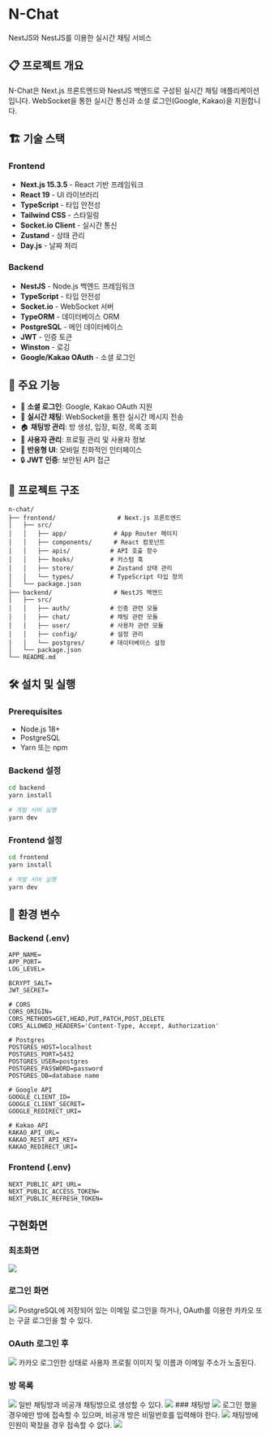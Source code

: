 # N-Chat

NextJS와 NestJS를 이용한 실시간 채팅 서비스

## 📋 프로젝트 개요

N-Chat은 Next.js 프론트엔드와 NestJS 백엔드로 구성된 실시간 채팅 애플리케이션입니다. WebSocket을 통한 실시간 통신과 소셜 로그인(Google, Kakao)을 지원합니다.

## 🏗️ 기술 스택

### Frontend

- **Next.js 15.3.5** - React 기반 프레임워크
- **React 19** - UI 라이브러리
- **TypeScript** - 타입 안전성
- **Tailwind CSS** - 스타일링
- **Socket.io Client** - 실시간 통신
- **Zustand** - 상태 관리
- **Day.js** - 날짜 처리

### Backend

- **NestJS** - Node.js 백엔드 프레임워크
- **TypeScript** - 타입 안전성
- **Socket.io** - WebSocket 서버
- **TypeORM** - 데이터베이스 ORM
- **PostgreSQL** - 메인 데이터베이스
- **JWT** - 인증 토큰
- **Winston** - 로깅
- **Google/Kakao OAuth** - 소셜 로그인

## 🚀 주요 기능

- 🔐 **소셜 로그인**: Google, Kakao OAuth 지원
- 💬 **실시간 채팅**: WebSocket을 통한 실시간 메시지 전송
- 🏠 **채팅방 관리**: 방 생성, 입장, 퇴장, 목록 조회
- 👥 **사용자 관리**: 프로필 관리 및 사용자 정보
- 📱 **반응형 UI**: 모바일 친화적인 인터페이스
- 🔒 **JWT 인증**: 보안된 API 접근

## 📁 프로젝트 구조

```
n-chat/
├── frontend/                 # Next.js 프론트엔드
│   ├── src/
│   │   ├── app/             # App Router 페이지
│   │   ├── components/      # React 컴포넌트
│   │   ├── apis/           # API 호출 함수
│   │   ├── hooks/          # 커스텀 훅
│   │   ├── store/          # Zustand 상태 관리
│   │   └── types/          # TypeScript 타입 정의
│   └── package.json
├── backend/                 # NestJS 백엔드
│   ├── src/
│   │   ├── auth/           # 인증 관련 모듈
│   │   ├── chat/           # 채팅 관련 모듈
│   │   ├── user/           # 사용자 관련 모듈
│   │   ├── config/         # 설정 관리
│   │   └── postgres/       # 데이터베이스 설정
│   └── package.json
└── README.md
```

## 🛠️ 설치 및 실행

### Prerequisites

- Node.js 18+
- PostgreSQL
- Yarn 또는 npm

### Backend 설정

```bash
cd backend
yarn install

# 개발 서버 실행
yarn dev
```

### Frontend 설정

```bash
cd frontend
yarn install

# 개발 서버 실행
yarn dev
```

## 🔧 환경 변수

### Backend (.env)

```env
APP_NAME=
APP_PORT=
LOG_LEVEL=

BCRYPT_SALT=
JWT_SECRET=

# CORS
CORS_ORIGIN=
CORS_METHODS=GET,HEAD,PUT,PATCH,POST,DELETE
CORS_ALLOWED_HEADERS='Content-Type, Accept, Authorization'

# Postgres
POSTGRES_HOST=localhost
POSTGRES_PORT=5432
POSTGRES_USER=postgres
POSTGRES_PASSWORD=password
POSTGRES_DB=database name

# Google API
GOOGLE_CLIENT_ID=
GOOGLE_CLIENT_SECRET=
GOOGLE_REDIRECT_URI=

# Kakao API
KAKAO_API_URL=
KAKAO_REST_API_KEY=
KAKAO_REDIRECT_URI=

```

### Frontend (.env)

```env
NEXT_PUBLIC_API_URL=
NEXT_PUBLIC_ACCESS_TOKEN=
NEXT_PUBLIC_REFRESH_TOKEN=
```

## 구현화면

### 최초화면

<img src="./imgs/0.png"/>

### 로그인 화면

<img src="./imgs/1.png"/>
PostgreSQL에 저장되어 있는 이메일 로그인을 하거나, OAuth를 이용한 카카오 또는 구글 로그인을 할 수 있다.

### OAuth 로그인 후

<img src="./imgs/2.png"/>
카카오 로그인한 상태로 사용자 프로필 이미지 및 이름과 이메일 주소가 노출된다.

### 방 목록

<img src="./imgs/3.png"/>
일반 채팅방과 비공개 채팅방으로 생성할 수 있다.
<img src="./imgs/3-3.png"/>
### 채팅방

<img src="./imgs/4.png"/>
로그인 했을 경우에만 방에 접속할 수 있으며, 비공개 방은 비밀번호를 입력해야 한다.

<img src="./imgs/5.png"/>
채팅방에 인원이 꽉찼을 경우 접속할 수 없다.

<img src="./imgs/6.png"/>
